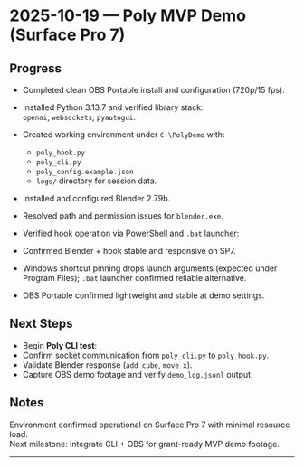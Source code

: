 # 2025-10-19 — Poly MVP Demo (Surface Pro 7)

## Progress
- Completed clean OBS Portable install and configuration (720p/15 fps).  
- Installed Python 3.13.7 and verified library stack:  
  `openai`, `websockets`, `pyautogui`.  
- Created working environment under `C:\PolyDemo` with:
  - `poly_hook.py`
  - `poly_cli.py`
  - `poly_config.example.json`
  - `logs/` directory for session data.  
- Installed and configured Blender 2.79b.  
- Resolved path and permission issues for `blender.exe`.  
- Verified hook operation via PowerShell and `.bat` launcher:

- Confirmed Blender + hook stable and responsive on SP7.  
- Windows shortcut pinning drops launch arguments (expected under Program Files); `.bat` launcher confirmed reliable alternative.  
- OBS Portable confirmed lightweight and stable at demo settings.

## Next Steps
- Begin **Poly CLI test**:
- Confirm socket communication from `poly_cli.py` to `poly_hook.py`.
- Validate Blender response (`add cube`, `move x`).
- Capture OBS demo footage and verify `demo_log.jsonl` output.

## Notes
Environment confirmed operational on Surface Pro 7 with minimal resource load.  
Next milestone: integrate CLI + OBS for grant-ready MVP demo footage.

---

